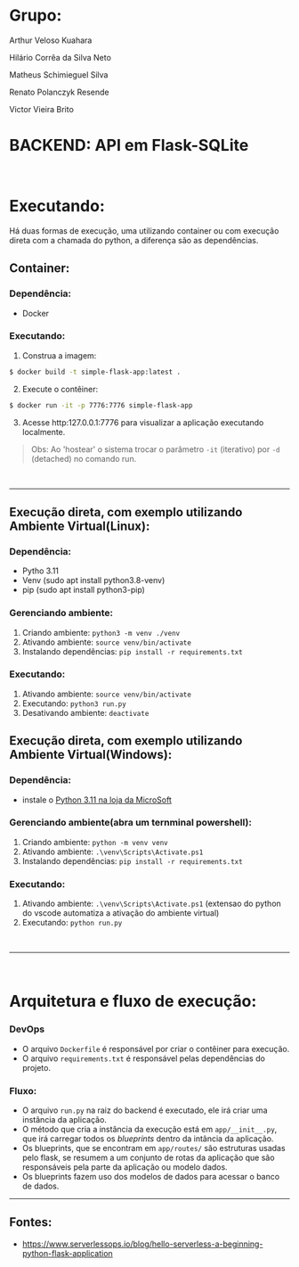 # Grupo:
Arthur Veloso Kuahara

Hilário Corrêa da Silva Neto

Matheus Schimieguel Silva

Renato Polanczyk Resende

Victor Vieira Brito


# BACKEND: API em Flask-SQLite 

<br>

# Executando:
Há duas formas de execução, uma utilizando container ou com execução direta com a chamada do python, a diferença são as dependências.

## Container:
### Dependência:
* Docker
### Executando:
1. Construa a imagem:
```bash
$ docker build -t simple-flask-app:latest .
```
2. Execute o contêiner:
```bash
$ docker run -it -p 7776:7776 simple-flask-app
```
3. Acesse http:127.0.0.1:7776 para visualizar a aplicação executando localmente.

> Obs: Ao 'hostear' o sistema trocar o parâmetro `-it` (iterativo) por `-d` (detached) no comando run.

<br>

---

## Execução direta, com exemplo utilizando Ambiente Virtual(Linux):
### Dependência:
* Pytho 3.11
* Venv (sudo apt install python3.8-venv)
* pip (sudo apt install python3-pip)

### Gerenciando ambiente:
1. Criando ambiente:    `python3 -m venv ./venv`
2. Ativando ambiente:  `source venv/bin/activate`
3. Instalando dependências: `pip install -r requirements.txt`

### Executando:
1. Ativando ambiente:  `source venv/bin/activate`
2. Executando: `python3 run.py`
3. Desativando ambiente: `deactivate`


## Execução direta, com exemplo utilizando Ambiente Virtual(Windows):
### Dependência:
* instale o [Python 3.11 na loja da MicroSoft ](https://apps.microsoft.com/store/detail/python-311/9NRWMJP3717K)


### Gerenciando ambiente(abra um ternminal powershell):
1. Criando ambiente:    `python -m venv venv`
2. Ativando ambiente:  `.\venv\Scripts\Activate.ps1`
3. Instalando dependências: `pip install -r requirements.txt`

### Executando:
1. Ativando ambiente:  `.\venv\Scripts\Activate.ps1` (extensao do python do vscode automatiza a ativação do ambiente virtual)
2. Executando: `python run.py`


<br>

--- 

<br>

# Arquitetura e fluxo de execução:
### DevOps
* O arquivo `Dockerfile` é responsável por criar o contêiner para execução.
* O arquivo `requirements.txt` é responsável pelas dependências do projeto.
### Fluxo:
* O arquivo `run.py` na raiz do backend é executado, ele irá criar uma instância da aplicação.
* O método que cria a instância da execução está em `app/__init__.py`, que irá carregar todos os _blueprints_ dentro da intância da aplicação.
* Os blueprints, que se encontram em `app/routes/` são estruturas usadas pelo flask, se resumem a um conjunto de rotas da aplicação que são responsáveis pela parte da aplicação ou modelo dados.
* Os blueprints fazem uso dos modelos de dados para acessar o banco de dados.


--- 


## Fontes:
* https://www.serverlessops.io/blog/hello-serverless-a-beginning-python-flask-application

